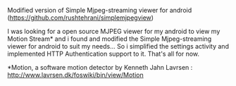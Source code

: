 Modified version of Simple Mjpeg-streaming viewer for android (https://github.com/rushtehrani/simplemjpegview)

I was looking for a open source MJPEG viewer for my android to view my Motion Stream* and i found and modified the Simple Mjpeg-streaming viewer for android to suit my needs...
So i simplified the settings activity and implemented HTTP Authentication support to it. That's all for now.

*Motion, a software motion detector by Kenneth Jahn Lavrsen : http://www.lavrsen.dk/foswiki/bin/view/Motion

